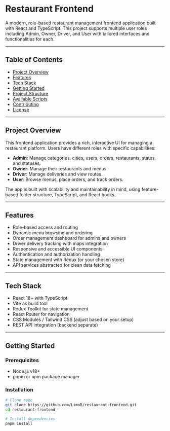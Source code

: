 # Restaurant Frontend

A modern, role-based restaurant management frontend application built with React and TypeScript. This project supports multiple user roles including Admin, Owner, Driver, and User with tailored interfaces and functionalities for each.

---

## Table of Contents

- [Project Overview](#project-overview)
- [Features](#features)
- [Tech Stack](#tech-stack)
- [Getting Started](#getting-started)
- [Project Structure](#project-structure)
- [Available Scripts](#available-scripts)
- [Contributing](#contributing)
- [License](#license)

---

## Project Overview

This frontend application provides a rich, interactive UI for managing a restaurant platform. Users have different roles with specific capabilities:

- **Admin**: Manage categories, cities, users, orders, restaurants, states, and statuses.
- **Owner**: Manage their restaurants and menus.
- **Driver**: Manage deliveries and view routes.
- **User**: Browse menus, place orders, and track orders.

The app is built with scalability and maintainability in mind, using feature-based folder structure, TypeScript, and React hooks.

---

## Features

- Role-based access and routing
- Dynamic menu browsing and ordering
- Order management dashboard for admins and owners
- Driver delivery tracking with maps integration
- Responsive and accessible UI components
- Authentication and authorization handling
- State management with Redux (or your chosen store)
- API services abstracted for clean data fetching

---

## Tech Stack

- React 18+ with TypeScript
- Vite as build tool
- Redux Toolkit for state management
- React Router for navigation
- CSS Modules / Tailwind CSS (adjust based on your setup)
- REST API integration (backend separate)

---

## Getting Started

### Prerequisites

- Node.js v18+
- pnpm or npm package manager

### Installation

```bash
# Clone repo
git clone https://github.com/LimoB/restaurant-frontend.git
cd restaurant-frontend

# Install dependencies
pnpm install
```
